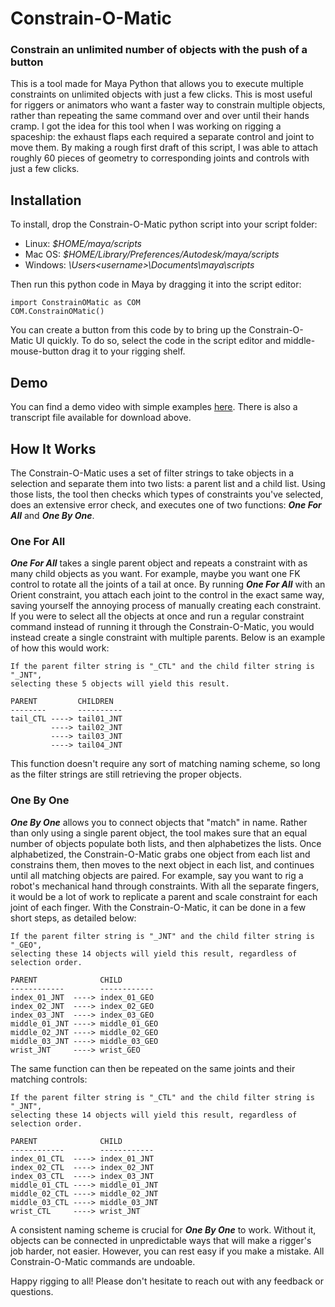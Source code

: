 # Constrain-O-Matic
### Constrain an unlimited number of objects with the push of a button
This is a tool made for Maya Python that allows you to execute multiple constraints on unlimited objects with just a few clicks. This is most useful for riggers or animators who want a faster way to constrain multiple objects, rather than repeating the same command over and over until their hands cramp. I got the idea for this tool when I was working on rigging a spaceship: the exhaust flaps each required a separate control and joint to move them. By making a rough first draft of this script, I was able to attach roughly 60 pieces of geometry to corresponding joints and controls with just a few clicks.

## Installation
To install, drop the Constrain-O-Matic python script into your script folder:
  - Linux:     *$HOME/maya/scripts*
  - Mac OS:    *$HOME/Library/Preferences/Autodesk/maya/scripts*
  - Windows:   *\Users\<username>\Documents\maya\scripts*
  
Then run this python code in Maya by dragging it into the script editor:
```
import ConstrainOMatic as COM
COM.ConstrainOMatic()
```
You can create a button from this code by to bring up the Constrain-O-Matic UI quickly. To do so, select the code in the script editor and middle-mouse-button drag it to your rigging shelf.

## Demo
You can find a demo video with simple examples [here](https://youtu.be/i1Z3zXnMAiM). There is also a transcript file available for download above. 

## How It Works
The Constrain-O-Matic uses a set of filter strings to take objects in a selection and separate them into two lists: a parent list and a child list. Using those lists, the tool then checks which types of constraints you've selected, does an extensive error check, and executes one of two functions: ***One For All*** and ***One By One***.

### One For All
***One For All*** takes a single parent object and repeats a constraint with as many child objects as you want. For example, maybe you want one FK control to rotate all the joints of a tail at once. By running ***One For All*** with an Orient constraint, you attach each joint to the control in the exact same way, saving yourself the annoying process of manually creating each constraint. If you were to select all the objects at once and run a regular constraint command instead of running it through the Constrain-O-Matic, you would instead create a single constraint with multiple parents. Below is an example of how this would work:

```
If the parent filter string is "_CTL" and the child filter string is "_JNT",
selecting these 5 objects will yield this result.

PARENT         CHILDREN
--------       ----------
tail_CTL ----> tail01_JNT
         ----> tail02_JNT
         ----> tail03_JNT
         ----> tail04_JNT
```

This function doesn't require any sort of matching naming scheme, so long as the filter strings are still retrieving the proper objects.

### One By One
***One By One*** allows you to connect objects that "match" in name. Rather than only using a single parent object, the tool makes sure that an equal number of objects populate both lists, and then alphabetizes the lists. Once alphabetized, the Constrain-O-Matic grabs one object from each list and constrains them, then moves to the next object in each list, and continues until all matching objects are paired. For example, say you want to rig a robot's mechanical hand through constraints. With all the separate fingers, it would be a lot of work to replicate a parent and scale constraint for each joint of each finger. With the Constrain-O-Matic, it can be done in a few short steps, as detailed below:

```
If the parent filter string is "_JNT" and the child filter string is "_GEO",
selecting these 14 objects will yield this result, regardless of selection order.

PARENT              CHILD
------------        ------------
index_01_JNT  ----> index_01_GEO
index_02_JNT  ----> index_02_GEO
index_03_JNT  ----> index_03_GEO
middle_01_JNT ----> middle_01_GEO
middle_02_JNT ----> middle_02_GEO
middle_03_JNT ----> middle_03_GEO
wrist_JNT     ----> wrist_GEO
```
The same function can then be repeated on the same joints and their matching controls:

```
If the parent filter string is "_CTL" and the child filter string is "_JNT",
selecting these 14 objects will yield this result, regardless of selection order.

PARENT              CHILD
------------        ------------
index_01_CTL  ----> index_01_JNT
index_02_CTL  ----> index_02_JNT
index_03_CTL  ----> index_03_JNT
middle_01_CTL ----> middle_01_JNT
middle_02_CTL ----> middle_02_JNT
middle_03_CTL ----> middle_03_JNT
wrist_CTL     ----> wrist_JNT
```
A consistent naming scheme is crucial for ***One By One*** to work. Without it, objects can be connected in unpredictable ways that will make a rigger's job harder, not easier. However, you can rest easy if you make a mistake. All Constrain-O-Matic commands are undoable. 

Happy rigging to all! Please don't hesitate to reach out with any feedback or questions.
## 
